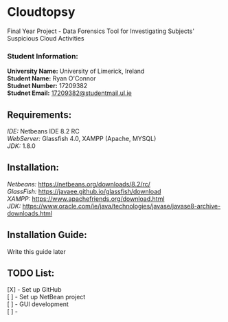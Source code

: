 # Cloudtopsy  
Final Year Project - Data Forensics Tool for Investigating Subjects' Suspicious Cloud Activities 

### Student Information:
**University Name:**   University of Limerick, Ireland  
**Student Name:**      Ryan O'Connor  
**Studnet Number:**    17209382  
**Studnet Email:**     17209382@studentmail.ul.ie  

## Requirements:
*IDE:*         Netbeans IDE 8.2 RC  
*WebServer:*   Glassfish 4.0, XAMPP (Apache, MYSQL)  
*JDK:*         1.8.0  

## Installation:
*Netbeans:*   https://netbeans.org/downloads/8.2/rc/  
*GlassFish:*  https://javaee.github.io/glassfish/download  
*XAMPP:*      https://www.apachefriends.org/download.html  
*JDK:*        https://www.oracle.com/ie/java/technologies/javase/javase8-archive-downloads.html  

## Installation Guide:
Write this guide later


## TODO List:
 [X] - Set up GitHub  
 [ ] - Set up NetBean project  
 [ ] - GUI development  
 [ ] - 
